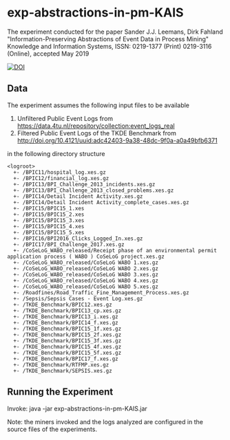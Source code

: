 # exp-abstractions-in-pm-KAIS
The experiment conducted for the paper Sander J.J. Leemans, Dirk Fahland "Information-Preserving Abstractions of Event Data in Process Mining" Knowledge and Information Systems, ISSN: 0219-1377 (Print) 0219-3116 (Online), accepted May 2019

[![DOI](https://zenodo.org/badge/DOI/10.5281/zenodo.3243981.svg)](https://doi.org/10.5281/zenodo.3243981)

## Data

The experiment assumes the following input files to be available

1) Unfiltered Public Event Logs from https://data.4tu.nl/repository/collection:event_logs_real
2) Filtered Public Event Logs of the TKDE Benchmark from http://doi.org/10.4121/uuid:adc42403-9a38-48dc-9f0a-a0a49bfb6371

in the following directory structure 

```
<logroot>
  +- /BPIC11/hospital_log.xes.gz
  +- /BPIC12/financial_log.xes.gz
  +- /BPIC13/BPI_Challenge_2013_incidents.xes.gz
  +- /BPIC13/BPI_Challenge_2013_closed_problems.xes.gz
  +- /BPIC14/Detail Incident Activity.xes.gz
  +- /BPIC14/Detail Incident Activity_complete_cases.xes.gz
  +- /BPIC15/BPIC15_1.xes
  +- /BPIC15/BPIC15_2.xes
  +- /BPIC15/BPIC15_3.xes
  +- /BPIC15/BPIC15_4.xes
  +- /BPIC15/BPIC15_5.xes
  +- /BPIC16/BPI2016_Clicks_Logged_In.xes.gz
  +- /BPIC17/BPI_Challenge_2017.xes.gz
  +- /CoSeLoG_WABO_released/Receipt phase of an environmental permit application process ( WABO ) CoSeLoG project.xes.gz
  +- /CoSeLoG_WABO_released/CoSeLoG WABO 1.xes.gz
  +- /CoSeLoG_WABO_released/CoSeLoG WABO 2.xes.gz
  +- /CoSeLoG_WABO_released/CoSeLoG WABO 3.xes.gz
  +- /CoSeLoG_WABO_released/CoSeLoG WABO 4.xes.gz
  +- /CoSeLoG_WABO_released/CoSeLoG WABO 5.xes.gz
  +- /Roadfines/Road_Traffic_Fine_Management_Process.xes.gz
  +- /Sepsis/Sepsis Cases - Event Log.xes.gz
  +- /TKDE_Benchmark/BPIC12.xes.gz
  +- /TKDE_Benchmark/BPIC13_cp.xes.gz
  +- /TKDE_Benchmark/BPIC13_i.xes.gz
  +- /TKDE_Benchmark/BPIC14_f.xes.gz
  +- /TKDE_Benchmark/BPIC15_1f.xes.gz
  +- /TKDE_Benchmark/BPIC15_2f.xes.gz
  +- /TKDE_Benchmark/BPIC15_3f.xes.gz
  +- /TKDE_Benchmark/BPIC15_4f.xes.gz
  +- /TKDE_Benchmark/BPIC15_5f.xes.gz
  +- /TKDE_Benchmark/BPIC17_f.xes.gz
  +- /TKDE_Benchmark/RTFMP.xes.gz
  +- /TKDE_Benchmark/SEPSIS.xes.gz
```
  
## Running the Experiment

Invoke: java -jar exp-abstractions-in-pm-KAIS.jar <logRoot> <outputPath>

Note: the miners invoked and the logs analyzed are configured in the source files of the experiments. 
